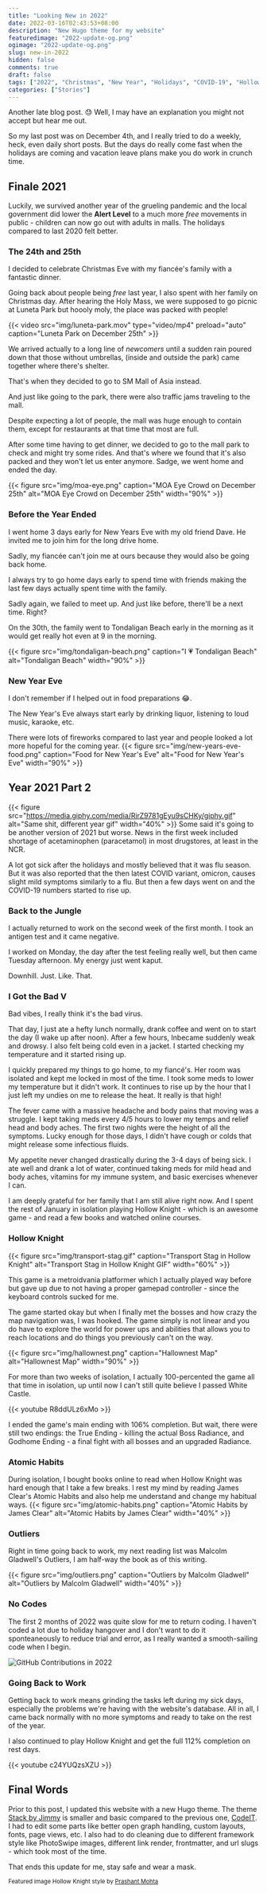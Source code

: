 ```yaml
---
title: "Looking New in 2022"
date: 2022-03-16T02:43:53+08:00
description: "New Hugo theme for my website"
featuredimage: "2022-update-og.png"
ogimage: "2022-update-og.png"
slug: new-in-2022
hidden: false
comments: true
draft: false
tags: ["2022", "Christmas", "New Year", "Holidays", "COVID-19", "Hollow Knight"]
categories: ["Stories"]
---
```


Another late blog post. 😓 Well, I may have an explanation you might not accept but hear me out.

So my last post was on December 4th, and I really tried to do a weekly, heck, even daily short posts. But the days do really come fast when the holidays are coming and vacation leave plans make you do work in crunch time.

## Finale 2021

Luckily, we survived another year of the grueling pandemic and the local government did lower the **Alert Level** to a much more _free_ movements in public - children can now go out with adults in malls. The holidays compared to last 2020 felt better.

### The 24th and 25th

I decided to celebrate Christmas Eve with my fiancée's family with a fantastic dinner.

Going back about people being _free_ last year, I also spent with her family on Christmas day. After hearing the Holy Mass, we were supposed to go picnic at Luneta Park but hoooly moly, the place was packed with people!

{{< video src="img/luneta-park.mov" type="video/mp4" preload="auto" caption="Luneta Park on December 25th" >}}

We arrived actually to a long line of _newcomers_ until a sudden rain poured down that those without umbrellas, (inside and outside the park) came together where there's shelter.

That's when they decided to go to SM Mall of Asia instead.

And just like going to the park, there were also traffic jams traveling to the mall.

Despite expecting a lot of people, the mall was huge enough to contain them, except for restaurants at that time that most are full.

After some time having to get dinner, we decided to go to the mall park to check and might try some rides. And that's where we found that it's also packed and they won't let us enter anymore. Sadge, we went home and ended the day.

{{< figure src="img/moa-eye.png" caption="MOA Eye Crowd on December 25th" alt="MOA Eye Crowd on December 25th" width="90%" >}}

### Before the Year Ended

I went home 3 days early for New Years Eve with my old friend Dave. He invited me to join him for the long drive home.

Sadly, my fiancée can't join me at ours because they would also be going back home.

I always try to go home days early to spend time with friends making the last few days actually spent time with the family.

Sadly again, we failed to meet up. And just like before, there'll be a next time. Right?

On the 30th, the family went to Tondaligan Beach early in the morning as it would get really hot even at 9 in the morning.

{{< figure src="img/tondaligan-beach.png" caption="I 💗 Tondaligan Beach" alt="Tondaligan Beach" width="90%" >}}

### New Year Eve

I don't remember if I helped out in food preparations 😂.

The New Year's Eve always start early by drinking liquor, listening to loud music, karaoke, etc.

There were lots of fireworks compared to last year and people looked a lot more hopeful for the coming year.
{{< figure src="img/new-years-eve-food.png" caption="Food for New Year's Eve" alt="Food for New Year's Eve" width="90%" >}}

## Year 2021 Part 2

{{< figure src="https://media.giphy.com/media/RirZ9781gEyu9sCHKy/giphy.gif" alt="Same shit, different year gif" width="40%" >}}
Some said it's going to be another version of 2021 but worse. News in the first week included shortage of acetaminophen (paracetamol) in most drugstores, at least in the NCR.

A lot got sick after the holidays and mostly believed that it was flu season. But it was also reported that the then latest COVID variant, omicron, causes slight mild symptoms similarly to a flu. But then a few days went on and the COVID-19 numbers started to rise up.

### Back to the Jungle

I actually returned to work on the second week of the first month. I took an antigen test and it came negative.

I worked on Monday, the day after the test feeling really well, but then came Tuesday afternoon. My energy just went kaput.

Downhill. Just. Like. That.

### I Got the Bad V

Bad vibes, I really think it's the bad virus.

That day, I just ate a hefty lunch normally, drank coffee and went on to start the day (I wake up after noon). After a few hours, Inbecame suddenly weak and drowsy. I also felt being cold even in a jacket. I started checking my temperature and it started rising up.

I quickly prepared my things to go home, to my fiancé's. Her room was isolated and kept me locked in most of the time. I took some meds to lower my temperature but it didn't work. It continues to rise up by the hour that I just left my undies on me to release the heat. It really is that high!

The fever came with a massive headache and body pains that moving was a struggle. I kept taking meds every 4/5 hours to lower my temps and relief head and body aches. The first two nights were the height of all the symptoms. Lucky enough for those days, I didn't have cough or colds that might release some infectious fluids.

My appetite never changed drastically during the 3-4 days of being sick. I ate well and drank a lot of water, continued taking meds for mild head and body aches, vitamins for my immune system, and basic exercises whenever I can.

I am deeply grateful for her family that I am still alive right now. And I spent the rest of January in isolation playing Hollow Knight - which is an awesome game - and read a few books and watched online courses.

### Hollow Knight

{{< figure src="img/transport-stag.gif" caption="Transport Stag in Hollow Knight" alt="Transport Stag in Hollow Knight GIF" width="60%" >}}

This game is a metroidvania platformer which I actually played way before but gave up due to not having a proper gamepad controller - since the keyboard controls sucked for me.

The game started okay but when I finally met the bosses and how crazy the map navigation was, I was hooked. The game simply is not linear and you do have to explore the world for power ups and abilities that allows you to reach locations and do things you previously can't on the way.

{{< figure src="img/hallownest.png" caption="Hallownest Map" alt="Hallownest Map" width="90%" >}}

For more than two weeks of isolation, I actually 100-percented the game all that time in isolation, up until now I can't still quite believe I passed White Castle.

{{< youtube R8ddULz6xMo >}}

I ended the game's main ending with 106% completion. But wait, there were still two endings: the True Ending - killing the actual Boss Radiance, and Godhome Ending - a final fight with all bosses and an upgraded Radiance.

### Atomic Habits

During isolation, I bought books online to read when Hollow Knight was hard enough that I take a few breaks. I rest my mind by reading James Clear's Atomic Habits and also help me understand and change my habitual ways.
{{< figure src="img/atomic-habits.png" caption="Atomic Habits by James Clear" alt="Atomic Habits by James Clear" width="40%" >}}

### Outliers

Right in time going back to work, my next reading list was Malcolm Gladwell's Outliers, I am half-way the book as of this writing.

{{< figure src="img/outliers.png" caption="Outliers by Malcolm Gladwell" alt="Outliers by Malcolm Gladwell" width="40%" >}}

### No Codes

The first 2 months of 2022 was quite slow for me to return coding. I haven't coded a lot due to holiday hangover and I don't want to do it sponteaneously to reduce trial and error, as I really wanted a smooth-sailing code when I begin.

![GitHub Contributions in 2022](github-contributions.png)

### Going Back to Work

Getting back to work means grinding the tasks left during my sick days, especially the problems we're having with the website's database. All in all, I came back normally with no more symptoms and ready to take on the rest of the year.

I also continued to play Hollow Knight and get the full 112% completion on rest days.

{{< youtube c24YUQzsXZU  >}}

## Final Words

Prior to this post, I updated this website with a new Hugo theme. The theme [Stack by Jimmy]() is smaller and basic compared to the previous one, [CodeIT](). I had to edit some parts like better open graph handling, custom layouts, fonts, page views, etc. I also had to do cleaning due to different framework style like PhotoSwipe images, different link render, frontmatter, and url slugs - which took most of the time.

That ends this update for me, stay safe and wear a mask.

<small>Featured image Hollow Knight style by [Prashant Mohta](https://prashantmohta.github.io/TitleGenerator.HollowKnight/)</small>
